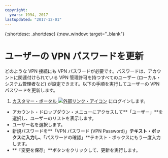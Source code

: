 ```yaml
---
copyright:
  years: 1994, 2017
lastupdated: "2017-12-01"
---
```


{:shortdesc: .shortdesc}
{:new_window: target="_blank"}

# ユーザーの VPN パスワードを更新

どのような VPN 接続にも VPN パスワードが必要です。パスワードは、アカウントに関連付けられている VPN 管理許可を持つすべてのユーザー (ローカル・システム管理者など) が設定できます。以下の手順を実行してユーザーの VPN パスワードを更新します。

1. [カスタマー・ポータル ![外部リンク・アイコン](../../icons/launch-glyph.svg "外部リンク・アイコン")](https://control.softlayer.com/) にログインします。
* アカウント・ドロップダウン・メニューにアクセスして**「ユーザー」**を選択し、ユーザーのリストを表示します。
* ユーザー名を選択します。
* 新規パスワードを**「VPN パスワード (VPN Password)」**テキスト・ボックスに入力し、**「パスワードの確認」**テキスト・ボックスにもう一度入力します。
* **「変更を保存」**ボタンをクリックして、更新を実行します。
